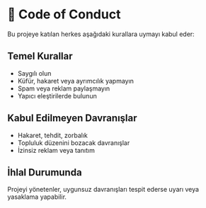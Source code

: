 # 📜 Code of Conduct

Bu projeye katılan herkes aşağıdaki kurallara uymayı kabul eder:

## Temel Kurallar
- Saygılı olun
- Küfür, hakaret veya ayrımcılık yapmayın
- Spam veya reklam paylaşmayın
- Yapıcı eleştirilerde bulunun

## Kabul Edilmeyen Davranışlar
- Hakaret, tehdit, zorbalık
- Topluluk düzenini bozacak davranışlar
- İzinsiz reklam veya tanıtım

## İhlal Durumunda
Projeyi yönetenler, uygunsuz davranışları tespit ederse uyarı veya yasaklama yapabilir.
